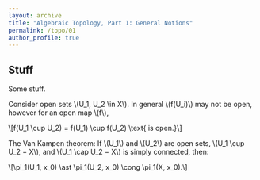 ```yaml
---
layout: archive
title: "Algebraic Topology, Part 1: General Notions"
permalink: /topo/01
author_profile: true
---
```


<link rel="stylesheet" href="https://cdn.jsdelivr.net/npm/katex@0.11.1/dist/katex.min.css" integrity="sha384-zB1R0rpPzHqg7Kpt0Aljp8JPLqbXI3bhnPWROx27a9N0Ll6ZP/+DiW/UqRcLbRjq" crossorigin="anonymous">
<script defer src="https://cdn.jsdelivr.net/npm/katex@0.11.1/dist/katex.min.js" integrity="sha384-y23I5Q6l+B6vatafAwxRu/0oK/79VlbSz7Q9aiSZUvyWYIYsd+qj+o24G5ZU2zJz" crossorigin="anonymous"></script>
<script defer src="https://cdn.jsdelivr.net/npm/katex@0.11.1/dist/contrib/auto-render.min.js" integrity="sha384-kWPLUVMOks5AQFrykwIup5lo0m3iMkkHrD0uJ4H5cjeGihAutqP0yW0J6dpFiVkI" crossorigin="anonymous" onload="renderMathInElement(document.body);"></script>

<div class="aside">
<h2>Stuff</h2>

<p>Some stuff.</p>

<p>Consider open sets \(U_1, U_2 \in X\). In general \(f(U_i)\) may not be open, however for an open map \(f\),</p>
\[f(U_1 \cup U_2) = f(U_1) \cup f(U_2) \text{ is open.}\]

<p>The Van Kampen theorem: If \(U_1\) and \(U_2\) are open sets, \(U_1 \cup U_2 = X\), and \(U_1 \cap U_2 = X\) is simply connected, then: </p>
\[\pi_1(U_1, x_0) \ast \pi_1(U_2, x_0) \cong \pi_1(X, x_0).\]
</div>
